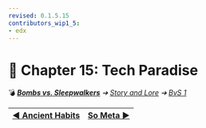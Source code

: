 ```yaml
---
revised: 0.1.5.15
contributors_wip1_5:
- edx
---
```


# 📄 Chapter 15: Tech Paradise

💣 ***[Bombs vs. Sleepwalkers][home]** ➔ [Story and Lore][story] ➔ [BvS 1][story_bvs1]*

| [◀️ Ancient Habits][prev] | [So Meta ▶️][next] |
| --: | :-- |

[home]: /README.md
[prev]: /story/bvs1/14_ancient_habits.md
[next]: /story/bvs1/16_so_meta.md
[story]: /story/readme.md
[story_bvs1]: /story/bvs1/readme.md
